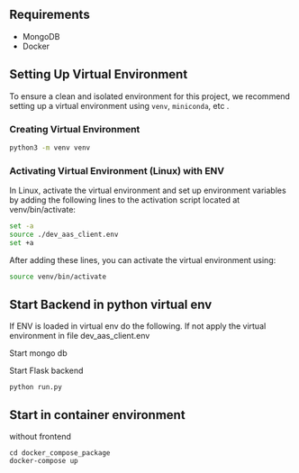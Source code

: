 ## Requirements
* MongoDB
* Docker 


## Setting Up Virtual Environment

To ensure a clean and isolated environment for this project, we recommend setting up a virtual environment using `venv`, `miniconda`, etc .

### Creating Virtual Environment

```bash
python3 -m venv venv
```

### Activating Virtual Environment (Linux) with ENV
In Linux, activate the virtual environment and set up environment variables by adding the following lines to the activation script located at venv/bin/activate:

```bash
set -a
source ./dev_aas_client.env
set +a
```

After adding these lines, you can activate the virtual environment using:

```bash
source venv/bin/activate
```

## Start Backend in python virtual env
If ENV is loaded in virtual env do the following. If not apply the virtual environment in file dev_aas_client.env

Start mongo db

Start Flask backend

```
python run.py
```

## Start in container environment

without frontend

```
cd docker_compose_package
docker-compose up
```
